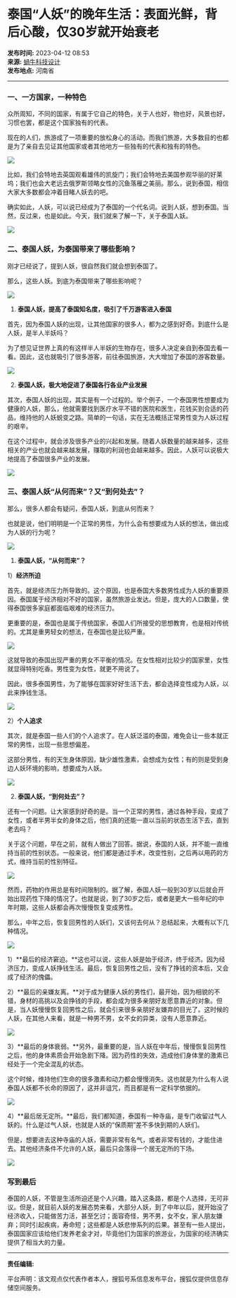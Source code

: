 # 泰国“人妖”的晚年生活：表面光鲜，背后心酸，仅30岁就开始衰老

**发布时间:** 2023-04-12 08:53  
**来源:** [蝸牛科技设计](https://www.sohu.com/a/665890773_121658315?spm=smpc.content-abroad.content.1.17309919478856Rf8Tht)  
**发布地点:** 河南省

---

### 一、一方国家，一种特色

众所周知，不同的国家，有属于它自己的特色，关于人也好，物也好，风景也好，习惯也罢，都是这个国家独有的代表。

现在的人们，旅游成了一项重要的放松身心的活动。而我们旅游，大多数目的也都是为了亲自去见证其他国家或者其他地方一些独有的代表和独有的特色。

![](//p9.itc.cn/images01/20230412/8019298c26c949d6954fa2e280a12979.jpeg)

比如，我们会特地去英国观看雄伟的凯旋门；我们会特地去美国参观华丽的好莱坞；我们也会大老远去俄罗斯领略女性的沉鱼落雁之美丽。那么，说到泰国，相信大家大多数都会冲着目睹人妖去的吧。

确实如此，人妖，可以说已经成为了泰国的一个代名词。说到人妖，想到泰国。当然，反过来，也是如此。今天，我们就来了解一下，关于泰国人妖。

![](//p7.itc.cn/images01/20230412/1cca55c31df04e5eab7f8cb0631babfa.jpeg)

### 二、泰国人妖，为泰国带来了哪些影响？

刚才已经说了，提到人妖，很自然我们就会想到泰国了。

那么，这些人妖。到底为泰国带来了哪些影响呢？

![](//p0.itc.cn/images01/20230412/c3ed74caa9cd40e6a4e278c7c794487a.jpeg)

1. **泰国人妖，提高了泰国知名度，吸引了千万游客进入泰国**

首先，因为泰国人妖的出现，让其他国家的很多人，都为之感到好奇。到底什么是人妖，是半人半妖吗？

为了想见证世界上真的有这样半人半妖的生物存在，很多人决定亲自到泰国去看一看。因此，这也就吸引了很多游客，前往泰国旅游，大大增加了泰国的游客数量。

![](//p4.itc.cn/images01/20230412/b57a142ae6f04afa923fdf49fad6f3f4.jpeg)

2. **泰国人妖，极大地促进了泰国各行各业产业发展**

其次，泰国人妖的出现，其实是有一个过程的。举个例子，一个泰国男性想要成为健康的人妖，那么，他就需要找到医疗水平不错的医院和医生，花钱买到合适的药品，维持他的人妖蜕变之路。简单的一句话，实在无法概括正常男性变为人妖过程的艰辛。

在这个过程中，就会涉及很多产业的兴起和发展。随着人妖数量的越来越多，这些相关的产业也就会越来越发展，赚取的利润也会越来越多。因此，人妖可以说极大地提高了泰国很多产业的发展。

![](//p7.itc.cn/images01/20230412/e92b9da11ae041eaa36b1ca909613789.jpeg)

### 三、泰国人妖“从何而来”？又“到何处去”？

那么，很多人都会有疑问，泰国人妖，到底从何而来？

也就是说，他们明明是一个正常的男性，为什么会有想要成为人妖的想法，做出成为人妖的行为呢？

![](//p2.itc.cn/images01/20230412/cb00f96e84594cb09e16f390b67432a4.jpeg)

1. **泰国人妖，“从何而来”？**

1）**经济所迫**

首先，就是经济压力所导致的。这个原因，也是泰国大多数男性成为人妖的重要原因。泰国属于经济相对不好的国家，虽然旅游业发达。但是，庞大的人口数量，使得泰国很多家庭都面临艰难的经济压力。

更重要的是，泰国也是属于传统国家，泰国人们所接受的思想教育，也是相对传统的。尤其是重男轻女的想法，在泰国也是比较严重。

![](//p2.itc.cn/images01/20230412/cd851028574747118ab31fcd0c6f283c.jpeg)

这就导致的泰国出现严重的男女不平衡的情况。在女性相对比较少的国家里，女性就显得特别吃香。男性变为女性，就更不用说了。

因此，很多泰国男性，为了能够在国家好好生活下去，都会选择变性成为人妖，以此来挣钱生活。

![](//p5.itc.cn/images01/20230412/6102d9cb3eeb42c9b7da8cb610a207ac.jpeg)

2）**个人追求**

其次，就是泰国一些人们的个人追求了。在人妖泛滥的泰国，难免会让一些本就正常的男性，出现一些思想偏差。

这部分男性，有的天生身体原因，缺少雄性激素，会想成为女性；有的则是受到身边人妖环境的影响，想要成为人妖。

![](//p1.itc.cn/images01/20230412/edebda2c50804d92ab018d3344e77058.jpeg)

2. **泰国人妖，“到何处去”？**

还有一个问题。让大家感到好奇的是。当一个正常的男性，通过各种手段，变成了女性，或者半男半女的身体之后，他们真的还能一直以当前的状态生活下去，直到老去吗？

关于这个问题，早在之前，就有人做出了回答。据说，泰国的人妖，并不能一直维持当前的性别状态。一般来说，他们都是通过手术，改变性别，之后再以用药的方式，维持当前的性别特征。

![](//p5.itc.cn/images01/20230412/d1e700db6cfc48e98a0d0ce7740b5a3f.jpeg)

然而，药物的作用总是有时间限制的。据了解，泰国人妖一般到30岁以后就会开始出现药性下降的情况了。也就是说，到了30岁之后，或者是更大一些年纪的中年时期，这些人妖都会再次慢慢恢复变成男性。

那么，中年之后，恢复回男性的人妖们，又该何去何从？总结起来，大概有以下几种情况。

![](//p0.itc.cn/images01/20230412/faacc4612aea4b0cb15453d433aa06fb.jpeg)

1）**最后的经济窘迫。**这也可以说，这些人妖是始于经济，终于经济。因为经济压力，变成人妖挣钱生活。最后，恢复回男性之后，没有了挣钱的资本后，又会成了经济的傀儡。

2）**最后的亲嫌友离。**对于成为健康人妖的男性们，最开始，因为相貌的不错，身材的高挑以及会挣钱的手段，都会成为很多亲朋好友愿意靠近的对象。但是，当人妖慢慢恢复回男性之后，就会引来很多亲朋好友嫌弃的目光了。这时候的人妖，在其他人来看，就是一种男不男，女不女的异类，没有人愿意靠近。

![](//p7.itc.cn/images01/20230412/32124e4afe414c5fbfd83ae370feafe6.jpeg)

3）**最后的身体衰弱。**另外，最重要的是，当人妖在中年后，慢慢恢复回男性之后，他的身体素质会开始急剧下降。因为药性的失效，造成他们身体里的激素已经处于一个完全混乱的状态。

这个时候，维持他们生命的很多激素和动力都会慢慢消失。这也就是为什么有人说泰国人妖都不长命的原因了，这并非诅咒，而且都是有一定科学依据的。

![](//p6.itc.cn/images01/20230412/05d27c9759a643619878753bd5e80ce2.jpeg)

4）**最后居无定所。**最后，我们都知道，泰国有一种寺庙，是专门收留过气人妖的。什么是过气人妖，也就是人妖的“保质期”差不多快到期的人妖们。

但是，想要进去这种寺庙的人妖，需要非常有名气，或者非常有钱的，才能住进去。其他经济条件不允许的人妖，最后只会落得一个居无定所的下场。

![](//p9.itc.cn/images01/20230412/428df2a758884d0d828546e325a865a2.jpeg)

### 写到最后

泰国的人妖，不管是生活所迫还是个人兴趣，踏入这条路，都是个人选择，无可非议。但是，就目前人妖的发展态势来看，大部分人妖，到了中年以后，就开始没了经济收入，只能做苦力活，甚至乞讨；面容奇怪，男不男，女不女，家人朋友嫌弃；同时引起疾病，寿命短；这些都是人妖悲惨系列的后果。甚至有一些人提出，泰国国家应该给他们发养老金才对，毕竟他们为国家的旅游业，为国家的经济确实提供了相当大的力量。

---

**责任编辑:**  

平台声明：该文观点仅代表作者本人，搜狐号系信息发布平台，搜狐仅提供信息存储空间服务。